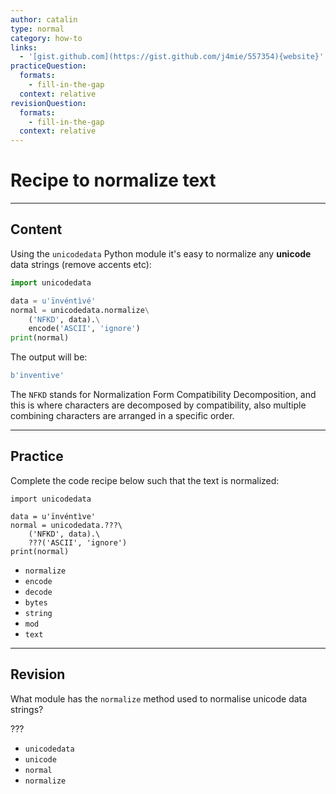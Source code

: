 ```yaml
---
author: catalin
type: normal
category: how-to
links:
  - '[gist.github.com](https://gist.github.com/j4mie/557354){website}'
practiceQuestion:
  formats:
    - fill-in-the-gap
  context: relative
revisionQuestion:
  formats:
    - fill-in-the-gap
  context: relative
---
```


# Recipe to normalize text


---

## Content

Using the `unicodedata` Python module it's  easy to normalize any **unicode** data strings (remove accents etc):

```python
import unicodedata

data = u'ïnvéntìvé'
normal = unicodedata.normalize\
    ('NFKD', data).\
    encode('ASCII', 'ignore')
print(normal)

```

The output will be:

```python
b'inventive'
```

The `NFKD` stands for Normalization Form Compatibility Decomposition, and this is where characters are decomposed by compatibility, also multiple combining characters are arranged in a specific order.


---

## Practice

Complete the code recipe below such that the text is normalized:

```plain-text
import unicodedata

data = u'ïnvéntìve'
normal = unicodedata.???\
    ('NFKD', data).\
    ???('ASCII', 'ignore')
print(normal)
```

- `normalize`
- `encode`
- `decode`
- `bytes`
- `string`
- `mod`
- `text`


---

## Revision

What module has the `normalize` method used to normalise unicode data strings?

???

- `unicodedata`
- `unicode`
- `normal`
- `normalize`
